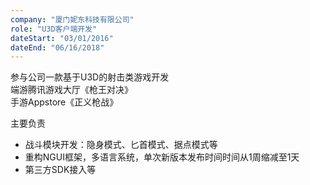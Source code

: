 ```yaml
---
company: "厦门妮东科技有限公司"
role: "U3D客户端开发"
dateStart: "03/01/2016"
dateEnd: "06/16/2018"
---
```

参与公司一款基于U3D的射击类游戏开发  
端游腾讯游戏大厅《枪王对决》  
手游Appstore《正义枪战》

主要负责  

* 战斗模块开发：隐身模式、匕首模式、据点模式等  
* 重构NGUI框架，多语言系统，单次新版本发布时间时间从1周缩减至1天  
* 第三方SDK接入等  
